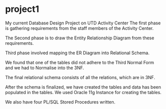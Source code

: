 # project1
My current Database Design Project on UTD Activity Center
The first phase is gathering requirements from the staff members of the Activity Center.

The Second phase is to draw the Entity Relationship Diagram from these requirements.

Third phase involved mapping the ER Diagram into Relational Schema.

We found that one of the tables did not adhere to the Third Normal Form and we had to Normalise into the 3NF.

The final relational schema consists of all the relations, which are in 3NF.

After the schema is finalized, we have created the tables and data has been populated in the tables. We used Oracle 11g Instance for creating the tables.

We also have four PL/SQL Stored Procedures written.


